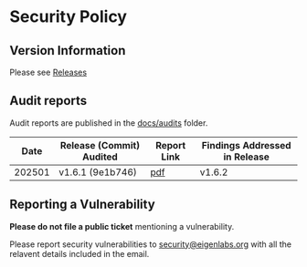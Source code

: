 # Security Policy

## Version Information

Please see [Releases](https://github.com/Layr-Labs/eigenda-proxy/releases)

## Audit reports

Audit reports are published in the [docs/audits](https://github.com/Layr-Labs/eigenda-proxy/tree/main/docs/audits) folder.

| Date   | Release (Commit) Audited | Report Link                                                                                                                      | Findings Addressed in Release |
| ------ | ------------------------ | -------------------------------------------------------------------------------------------------------------------------------- | ----------------------------- |
| 202501 | v1.6.1 (9e1b746)         | [pdf](https://github.com/Layr-Labs/eigenda-proxy/blob/main/docs/audits/Sigma_Prime_EigenDA_Proxy_Security_Assessment_Report.pdf) | v1.6.2                        |

## Reporting a Vulnerability

**Please do not file a public ticket** mentioning a vulnerability.

Please report security vulnerabilities to security@eigenlabs.org with all the relavent details included in the email.
